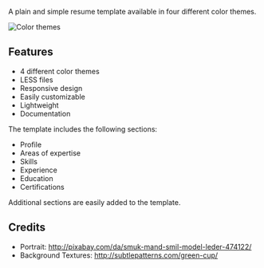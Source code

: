 A plain and simple resume template available in four different color themes.

![Color themes](http://simpleresume.neocities.org/images/screenshots_stacked.png)

Features
---
- 4 different color themes
- LESS files
- Responsive design
- Easily customizable
- Lightweight
- Documentation

The template includes the following sections:

- Profile
- Areas of expertise
- Skills
- Experience
- Education
- Certifications

Additional sections are easily added to the template.

Credits
---
- Portrait: http://pixabay.com/da/smuk-mand-smil-model-leder-474122/
- Background Textures: http://subtlepatterns.com/green-cup/
